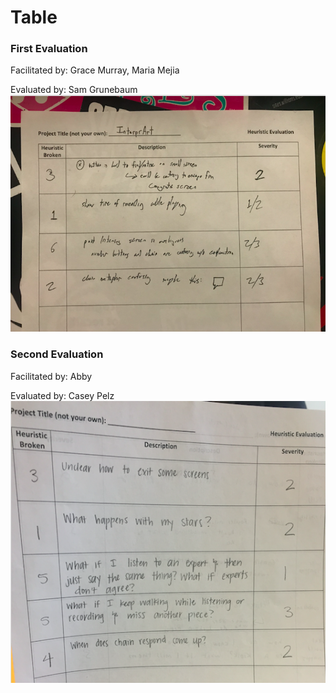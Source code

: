 # Table

### First Evaluation
Facilitated by: Grace Murray, Maria Mejia


Evaluated by: Sam Grunebaum
![Heuristic Evluation 1](/img/hEval1.png)

### Second Evaluation
Facilitated by: Abby 


Evaluated by: Casey Pelz
![Heuristic Evluation 2](/img/hEval2.png)
